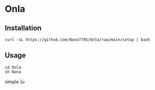 # Onla
## Installation 
```
curl -sL https://github.com/Nano7795/Onla/raw/main/setup | bash
```
## Usage
```
cd Onla
sh Nana
```
simple 👍
